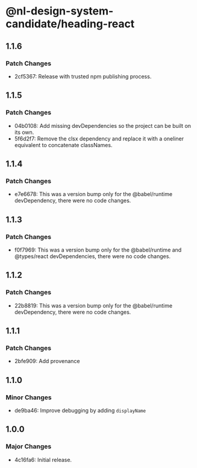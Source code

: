 # @nl-design-system-candidate/heading-react

## 1.1.6

### Patch Changes

- 2cf5367: Release with trusted npm publishing process.

## 1.1.5

### Patch Changes

- 04b0108: Add missing devDependencies so the project can be built on its own.
- 5f6d2f7: Remove the clsx dependency and replace it with a oneliner equivalent to concatenate classNames.

## 1.1.4

### Patch Changes

- e7e6678: This was a version bump only for the @babel/runtime devDependency, there were no code changes.

## 1.1.3

### Patch Changes

- f0f7969: This was a version bump only for the @babel/runtime and @types/react devDependencies, there were no code changes.

## 1.1.2

### Patch Changes

- 22b8819: This was a version bump only for the @babel/runtime devDependency, there were no code changes.

## 1.1.1

### Patch Changes

- 2bfe909: Add provenance

## 1.1.0

### Minor Changes

- de9ba46: Improve debugging by adding `displayName`

## 1.0.0

### Major Changes

- 4c16fa6: Initial release.
